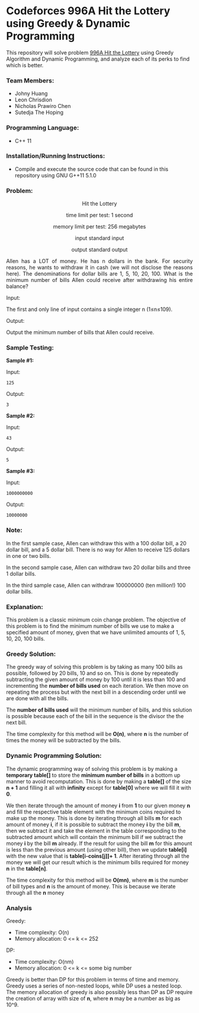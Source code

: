 # Codeforces 996A Hit the Lottery using Greedy & Dynamic Programming

This repository will solve problem [996A Hit the Lottery](https://codeforces.com/problemset/problem/996/A) using Greedy Algorithm and Dynamic Programming, and analyze each of its perks to find which is better.

### Team Members:
- Johny Huang
- Leon Chrisdion
- Nicholas Prawiro Chen
- Sutedja The Hoping

### Programming Language:
- C++ 11

### Installation/Running Instructions:
- Compile and execute the source code that can be found in this repository using GNU G++11 5.1.0

### Problem:
<p style="text-align: center;">
Hit the Lottery
</p>
<p style="text-align: center;">
time limit per test: 1 second
</p>
<p style="text-align: center;">
memory limit per test: 256 megabytes
</p>
<p style="text-align: center;">
input standard input
</p>
<p style="text-align: center;">
output standard output
</p>
<p style="text-align: justify;">
Allen has a LOT of money. He has n dollars in the bank. For security reasons, he wants to withdraw it in cash (we will not disclose the reasons here). The denominations for dollar bills are 1, 5, 10, 20, 100. What is the minimum number of bills Allen could receive after withdrawing his entire balance?
</p>
Input:

The first and only line of input contains a single integer n (1≤n≤109).


Output:

Output the minimum number of bills that Allen could receive.

### Sample Testing:

**Sample #1:**

Input:
```
125
```
Output:
```
3
```

**Sample #2:**

Input:
```
43
```

Output:
```
5
```

**Sample #3:**

Input:
```
1000000000
```
Output:
```
10000000
```

### Note:

In the first sample case, Allen can withdraw this with a 100 dollar bill, a 20 dollar bill, and a 5 dollar bill. There is no way for Allen to receive 125 dollars in one or two bills.

In the second sample case, Allen can withdraw two 20 dollar bills and three 1 dollar bills.

In the third sample case, Allen can withdraw 100000000 (ten million!) 100 dollar bills.

### Explanation:

This problem is a classic minimum coin change problem. The objective of this problem is to find the minimum number of bills we use to make a specified amount of money, given that we have unlimited amounts of 1, 5, 10, 20, 100 bills.

### Greedy Solution:

The greedy way of solving this problem is by taking as many 100 bills as possible, followed by 20 bills, 10 and so on. This is done by repeatedly subtracting the given amount of money by 100 until it is less than 100 and incrementing the **number of bills used** on each iteration. We then move on repeating the process but with the next bill in a descending order until we are done with all the bills. 

The **number of bills used** will the minimum number of bills, and this solution is possible because each of the bill in the sequence is the divisor the the next bill.

The time complexity for this method will be **O(n)**, where **n** is the number of times the money will be subtracted by the bills.

### Dynamic Programming Solution:

The dynamic programming way of solving this problem is by making a **temporary table[]** to store the **minimum number of bills** in a bottom up manner to avoid recomputation. This is done by making a **table[]** of the size **n + 1** and filling it all with **infinity** except for **table[0]** where we will fill it with **0**. 

We then iterate through the amount of money **i** from **1** to our given money **n** and fill the respective table element with the minimum coins required to make up the money. This is done by iterating through all bills **m** for each amount of money **i**, if it is possible to subtract the money **i** by the bill **m**, then we subtract it and take the element in the table corresponding to the subtracted amount which will contain the minimum bill if we subtract the money **i** by the bill **m** already. If the result for using the bill **m** for this amount is less than the previous amount (using other bill), then we update **table[i]** with the new value that is **table[i-coins[j]]+ 1**. After iterating through all the money we will get our result which is the minimum bills required for money **n** in the **table[n]**.

The time complexity for this method will be **O(mn)**, where **m** is the number of bill types and **n** is the amount of money. This is because we iterate through all the **n** money 

### Analysis

Greedy:
- Time complexity: O(n)
- Memory allocation: 0 <= k <= 252

DP:

- Time complexity: O(nm)
- Memory allocation: 0 <= k <= some big number

Greedy is better than DP for this problem in terms of time and memory. Greedy uses a series of non-nested loops, while DP uses a nested loop. The memory allocation of greedy is also possibly less than DP as DP require the creation of array with size of **n**, where **n** may be a number as big as 10^9.
